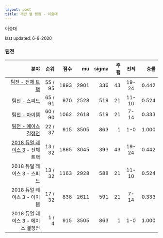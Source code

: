 ```yaml
---
layout: post
title: 개인 별 랭킹 - 이중대
---
```


이중대

last updated: 6-8-2020


### 팀전

| 분야 | 순위 | 점수 | mu | sigma | 주행 | 전적 | 승률 |
|---:|---:|---:|---:|---:|---:|:---:|---:|
| [팀전 - 전체 트랙](../team-full) | 55 / 95 | 1893 | 2901 | 336 | 43 | 19-24 | 0.442 |
| [팀전 - 스피드](../team-speed) | 65 / 91 | 970 | 2528 | 519 | 21 | 11-10 | 0.524 |
| [팀전 - 아이템](../team-item) | 60 / 90 | 1062 | 2618 | 519 | 21 | 7-14 | 0.333 |
| [팀전 - 에이스 결정전](../team-ace) | 22 / 37 | 915 | 3505 | 863 | 1 | 1-0 | 1.000 |
| [2018 듀얼 레이스 3](../teams-t2018_1) - 전체 트랙 | 13 / 32 | 1865 | 3045 | 393 | 43 | 19-24 | 0.442 |
| 2018 듀얼 레이스 3 - 스피드 | 13 / 32 | 1163 | 2928 | 588 | 21 | 11-10 | 0.524 |
| 2018 듀얼 레이스 3 - 아이템 | 17 / 32 | 838 | 2611 | 591 | 21 | 7-14 | 0.333 |
| 2018 듀얼 레이스 3 - 에이스 결정전 | 1 / 4 | 915 | 3505 | 863 | 1 | 1-0 | 1.000 |
